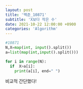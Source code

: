 ```yaml
---
layout: post
title: '백준_10871'
subtitle: 'X보다 작은 수'
date: 2021-10-22 12:00:00 +0900
categories: 'Algorithm'
---
```


```python
#10871
N,X=map(int, input().split())
a=list(map(int,input().split()))

for i in range(N):  
  if  X>a[i]:
    print(a[i], end=" ")
```

비교적 간단했다!
